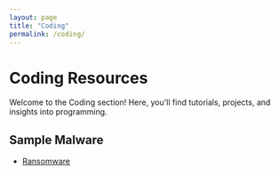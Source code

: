```yaml
---
layout: page
title: "Coding"
permalink: /coding/
---
```


# Coding Resources

Welcome to the Coding section! Here, you'll find tutorials, projects, and insights into programming.

## Sample Malware
- [Ransomware](/coding/ransomware/)
